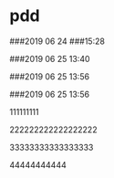 # pdd
###2019 06 24
###15:28








###2019 06 25 13:40


###2019 06 25 13:56


###2019 06 25 13:56

111111111


222222222222222222


33333333333333333



44444444444
